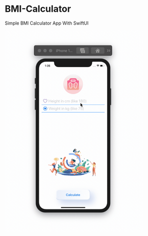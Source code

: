 # BMI-Calculator
Simple BMI Calculator App With SwiftUI

<p>
  <img height=630 src="https://github.com/kadir-ince/BMI-Calculator/blob/master/whatLike.gif" alt="What's like?">
</p>
